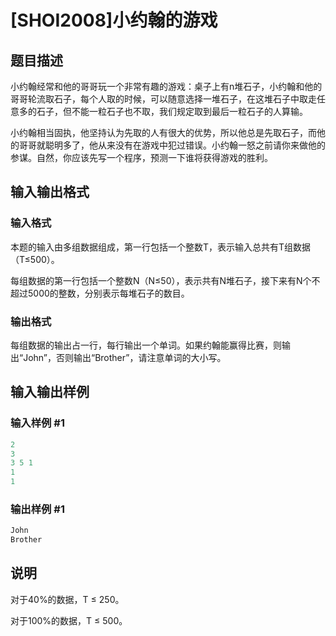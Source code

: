 # [SHOI2008]小约翰的游戏

## 题目描述

小约翰经常和他的哥哥玩一个非常有趣的游戏：桌子上有n堆石子，小约翰和他的哥哥轮流取石子，每个人取的时候，可以随意选择一堆石子，在这堆石子中取走任意多的石子，但不能一粒石子也不取，我们规定取到最后一粒石子的人算输。

小约翰相当固执，他坚持认为先取的人有很大的优势，所以他总是先取石子，而他的哥哥就聪明多了，他从来没有在游戏中犯过错误。小约翰一怒之前请你来做他的参谋。自然，你应该先写一个程序，预测一下谁将获得游戏的胜利。

## 输入输出格式

### 输入格式

本题的输入由多组数据组成，第一行包括一个整数T，表示输入总共有T组数据（T≤500）。

每组数据的第一行包括一个整数N（N≤50），表示共有N堆石子，接下来有N个不超过5000的整数，分别表示每堆石子的数目。

### 输出格式

每组数据的输出占一行，每行输出一个单词。如果约翰能赢得比赛，则输出“John”，否则输出“Brother”，请注意单词的大小写。

## 输入输出样例

### 输入样例 #1

```cpp
2
3
3 5 1
1
1
```


### 输出样例 #1

```cpp
John
Brother
```


## 说明

对于40%的数据，T ≤ 250。

对于100%的数据，T ≤ 500。

